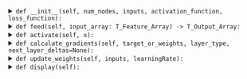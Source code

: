 <details><summary><code>def __init__(self, num_nodes, inputs, activation_function, loss_function):</code></summary>
<p>

```python
def __init__(self, num_nodes, inputs, activation_function, loss_function):
        """
            Layer constructor

            Parameters
            ----------
            num_nodes : int
                No. of nodes in the layer

            inputs : int
                No. of inputs to the layer

            activation_function

            Returns
            -------
            None
        """
```
</p>
</details>

<details><summary><code>def feed(self, input_array: T_Feature_Array) -> T_Output_Array:</code></summary>
<p>

```python
def feed(self, input_array: T_Feature_Array) -> T_Output_Array:
        """
            Feeds the given input array to a particular layer.

            Parameters
            ----------
            input_array: T_Feature_Array
                Input array to be fed to the layer

            Returns
            -------
            output_array: T_Output_Array
        """
```
</p>
</details>

<details><summary><code>def activate(self, x):</code></summary>
<p>

```python
def activate(self, x):
        """
            Passes the output array to an activation function.

            Parameters
            ----------
            x
                Output array from a layer

            Returns
            -------
            Activated output
        """
```
</p>
</details>

<details><summary><code>def calculate_gradients(self, target_or_weights, layer_type, next_layer_deltas=None):</code></summary>
<p>

```python
def calculate_gradients(self, target_or_weights, layer_type, next_layer_deltas=None):
        """
            Calculates the gradients for each weight and bias

            Parameters
            ----------
            target_or_weights
                This is either targers array of weights matrix.
                Specifically, it'll be the targets array while computing the gradients for the output layer
                and weights matrix of the next layer.

            layer_type
                This will either be "hidden" or "output"

            [next_layer_deltas]
                This is (not exactly) an optional parameter.
                This will be passed only while computing the gradients of a hidden layer.

            Returns
            -------
                Doesn't return anything. But stores the gradients as a class attribute.
        """
```
</p>
</details>

<details><summary><code>def update_weights(self, inputs, learningRate):</code></summary>
<p>

```python
def update_weights(self, inputs, learningRate):
        """
            Tweak the weights of the layer.

            Parameters
            ----------
            inputs: T_Feature_Array
                Input to this network

            learningRate: float
                Learning rate of the entire network.

            Returns
            -------
            Doesn't return anything.
        """
```
</p>
</details>

<details><summary><code>def display(self):</code></summary>
<p>

```python
def display(self):
        """
            Display the metadata of the layer.
        """
```
</p>
</details>